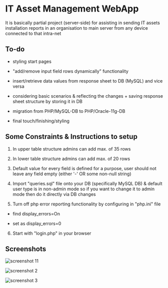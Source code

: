 # IT Asset Management WebApp

It is basically partial project (server-side) for assisting in sending IT assets installation reports in an organisation to main server from any device connected to that intra-net 


## To-do



- styling start pages

- "add/remove input field rows dynamically" functionality

- insert/retrieve data values from response sheet to DB (MySQL) and vice versa

- considering basic scenarios & reflecting the changes + saving response sheet structure by storing it in DB

- migration from PHP/MySQL-DB to PHP/Oracle-11g-DB

- final touch/finishing/styling



## Some Constraints & Instructions to setup



1. In upper table structure admins can add max. of 35 rows

2. In lower table structure admins can add max. of 20 rows

3. Default value for every field is defined for a purpose, user should not leave any field empty (either '-' OR some non-null string)

4. Import "queries.sql" file onto your DB (specifically MySQL DB) & default user type is in non-admin mode so if you want to change it to admin mode then do it directly via DB changes

5. Turn off php error reporting functionality by configuring in "php.ini" file
  - find display_errors=On

  - set as display_errors=0

6. Start with "login.php" in your browser



## Screenshots 
 


![](localhost_test_login.php.png "screenshot 11")

![](https://github.com/parthvyas7/IT-Asset-Management-WebApp/blob/master/img/localhost_test_welcome.php%20(1).png "screenshot 2")

![](https://github.com/parthvyas7/IT-Asset-Management-WebApp/blob/master/img/localhost_test_welcome.php.png "screenshot 3")
